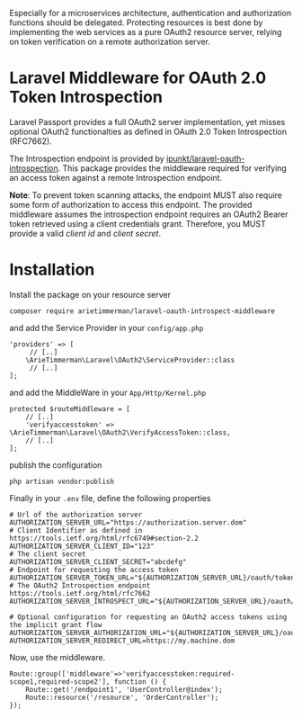 
Especially for a microservices architecture, authentication and authorization functions should be delegated. Protecting resources is best done by implementing the web services as a pure OAuth2 resource server, relying on token verification on a remote authorization server.

# Laravel Middleware for OAuth 2.0 Token Introspection

Laravel Passport provides a full OAuth2 server implementation, yet misses optional OAuth2 functionalties as defined in OAuth 2.0 Token Introspection (RFC7662).

The Introspection endpoint is provided by [ipunkt/laravel-oauth-introspection](https://github.com/ipunkt/laravel-oauth-introspection). This package provides the middleware required for verifying an access token against a remote Introspection endpoint.

__Note__: To prevent token scanning attacks, the endpoint MUST also require some form of authorization to access this endpoint. The provided middleware assumes the introspection endpoint requires an OAuth2 Bearer token retrieved using a client credentials grant. Therefore, you MUST provide a valid _client id_ and _client secret_.

# Installation

Install the package on your resource server

~~~
composer require arietimmerman/laravel-oauth-introspect-middleware
~~~

and add the Service Provider in your `config/app.php`

~~~.php
'providers' => [
     // [..]
    \ArieTimmerman\Laravel\OAuth2\ServiceProvider::class
     // [..]
];
~~~

and add the MiddleWare in your `App/Http/Kernel.php`

~~~.php
protected $routeMiddleware = [
    // [..]
    'verifyaccesstoken' => \ArieTimmerman\Laravel\OAuth2\VerifyAccessToken::class,
    // [..]   
];
~~~  

publish the configuration

~~~
php artisan vendor:publish
~~~

Finally in your `.env` file, define the following properties

~~~.properties
# Url of the authorization server
AUTHORIZATION_SERVER_URL="https://authorization.server.dom"
# Client Identifier as defined in https://tools.ietf.org/html/rfc6749#section-2.2
AUTHORIZATION_SERVER_CLIENT_ID="123"
# The client secret
AUTHORIZATION_SERVER_CLIENT_SECRET="abcdefg"
# Endpoint for requesting the access token
AUTHORIZATION_SERVER_TOKEN_URL="${AUTHORIZATION_SERVER_URL}/oauth/token"
# The OAuth2 Introspection endpoint https://tools.ietf.org/html/rfc7662
AUTHORIZATION_SERVER_INTROSPECT_URL="${AUTHORIZATION_SERVER_URL}/oauth/introspect"

# Optional configuration for requesting an OAuth2 access tokens using the implicit grant flow 
AUTHORIZATION_SERVER_AUTHORIZATION_URL="${AUTHORIZATION_SERVER_URL}/oauth/authorize"
AUTHORIZATION_SERVER_REDIRECT_URL=https://my.machine.dom
~~~

Now, use the middleware.

~~~.php
Route::group(['middleware'=>'verifyaccesstoken:required-scope1,required-scope2'], function () {
	Route::get('/endpoint1', 'UserController@index');
	Route::resource('/resource', 'OrderController');
});
~~~


